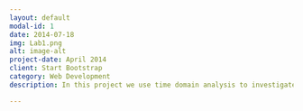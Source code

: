```yaml
---
layout: default
modal-id: 1
date: 2014-07-18
img: Lab1.png
alt: image-alt
project-date: April 2014
client: Start Bootstrap
category: Web Development
description: In this project we use time domain analysis to investigate some interesting features of some music tracks. These include, loudness, zero-crossing, windowing and spectral leaking, spectral centroids and spreads, spectral flatness, and spectral flux. We also go into some analysis of psychoacoustics such as a human's perception of frequencies and assigning these frequencies to a filterbank to use for future projects to analyse these music tracks further.  

---
```

